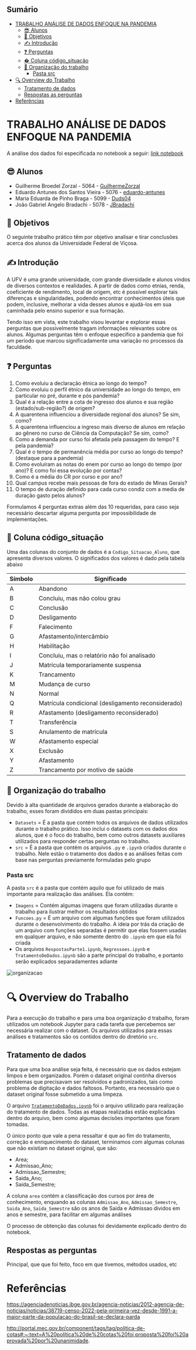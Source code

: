 ## Sumário
- [TRABALHO ANÁLISE DE DADOS ENFOQUE NA PANDEMIA](#trabalho-análise-de-dados-enfoque-na-pandemia)
  - [😎 Alunos](#-alunos)
  - [🎯 Objetivos](#-objetivos)
  - [✍️ Introdução](#️-introdução)
  - [❓ Perguntas](#-perguntas)
  - [� Coluna código\_situação](#-coluna-código_situação)
  - [🚦 Organização do trabalho](#-organização-do-trabalho)
    - [Pasta src](#pasta-src)
- [🔍 Overview do Trabalho](#-overview-do-trabalho)
  - [Tratamento de dados](#tratamento-de-dados)
  - [Respostas as perguntas](#respostas-as-perguntas)
- [Referências](#referências)

# TRABALHO ANÁLISE DE DADOS ENFOQUE NA PANDEMIA 

A análise dos dados foi especificada no notebook a seguir: [link notebook](./Trabalho_CDD.ipynb)
## 😎 Alunos
- Guilherme Broedel Zorzal - 5064 - [GuilhermeZorzal](https://github.com/GuilhermeZorzal)
- Eduardo Antunes dos Santos Vieira - 5076 - [eduardo-antunes](https://github.com/eduardo-antunes)
- Maria Eduarda de Pinho Braga - 5099 -  [Duds04](https://github.com/Duds04)
- João Gabriel Angelo Bradachi - 5078 - [JBradachi](https://github.com/JBradachi)

## 🎯 Objetivos 

O seguinte trabalho prático têm por objetivo analisar e tirar conclusões acerca dos alunos da Universidade Federal de Viçosa. 

## ✍️ Introdução
A UFV é uma grande universidade, com grande diversidade e alunos vindos de diversos contextos e realidades. A partir de dados como etnias, renda, coeficiente de rendimento, local de origem, etc é possível explorar tais diferenças e singularidades, podendo encontrar conhecimentos úteis que podem, inclusive, melhorar a vida desses alunos e ajudá-los em sua caminhada pelo ensino superior e sua formação. 

Tendo isso em vista, este trabalho visou levantar e explorar essas perguntas que possivelmente tragam informações relevantes sobre os alunos. Algumas perguntas têm o enfoque específico a pandemia que foi um período que marcou significadamente uma variação no processos da faculdade. 

## ❓ Perguntas 
1.  Como evoluiu a declaração étnica ao longo do tempo?
2.  Como evoluiu o perfil étnico da universidade ao longo do tempo, em particular no pré, durante e pós pandemia?
3.  Qual é a relação entre a cota de ingresso dos alunos e sua região (estado/sub-região?) de origem?
4.  A quarentena influenciou a diversidade regional dos alunos? Se sim, como?
5.  A quarentena influenciou a ingreso mais diverso de alunos em relação ao gênero no curso de Ciência da Computação? Se sim, como?
6.  Como a demanda por curso foi afetada pela passagem do tempo? E pela pandemia?
7.  Qual é o tempo de permanência média por curso ao longo do tempo? (destaque para a pandemia)
8.  Como evoluíram as notas do enem por curso ao longo do tempo (por ano)? E como foi essa evolução por contas?
9.  Como é a média do CR por curso e por ano?
10. Qual campus recebe mais pessoas de fora do estado de Minas Gerais?
11. O tempo de duração definido para cada curso condiz com a media de duração gasto pelos alunos?


Formulamos 4 perguntas extras além das 10 requeridas, para caso seja necessário descartar alguma pergunta por impossibilidade de implementações.

## 💭 Coluna código_situação

Uma das colunas do conjunto de dados é a `Codigo_Situacao_Aluno`, que apresenta diversos valores. O significados dos valores é dado pela tabela abaixo

| Símbolo    | Significado |
| -------- | ------- |
| A | Abandono |
| B | Concluiu, mas não colou grau |
| C | Conclusão |
| D | Desligamento |
| F | Falecimento |
| G | Afastamento/intercâmbio |
| H | Habilitação |
| I | Concluiu, mas o relatório não foi analisado |
| J | Matrícula temporariamente suspensa |
| K | Trancamento |
| M | Mudança de curso |
| N | Normal |
| Q | Matrícula condicional (desligamento reconsiderado) |
| R | Afastamento (desligamento reconsiderado) |
| T | Transferência |
| S | Anulamento de matrícula |
| W | Afastamento especial |
| X | Exclusão |
| Y | Afastamento |
| Z | Trancamento por motivo de saúde |

## 🚦 Organização do trabalho 

Devido à alta quantidade de arquivos gerados durante a elaboração do trabalho, esses foram divididos em duas pastas principais:
- `Datasets` = É a pasta que contém todos os arquivos de dados utilizados durante o trabalho prático. Isso inclui o datasets com os dados dos alunos, que é o foco do trabalho, bem como outros datasets auxiliares utilizados para responder certas perguntas no trabalho.
- `src` = É a pasta que contém os arquivos `.py` e `.ipynb` criados durante o trabalho. Nele estão o tratamento dos dados e as análises feitas com base nas perguntas previamente formuladas pelo grupo

### Pasta src

A pasta `src` é a pasta que contém aquilo que foi utilizado de mais importante para realização das análises. Ela contém: 

- `Imagens` = Contém algumas imagens que foram utilizadas durante o trabalho para ilustrar melhor os resultados obtidos
- `Funcoes.py` = É um arquivo com algumas funções que foram utilizados durante o desenvolvimento do trabalho. A ideia por trás da criação de um arquivo com funções separadas é permitir que elas fossem usadas em qualquer arquivo, e não somente dentro do `.ipynb` em que ela foi criada
- Os arquivos `RespostasParte1.ipynb`, `Regressoes.ipynb` e `TratamentoDeDados.ipynb` são a parte principal do trabalho, e portanto serão explicados separadamentes adiante

![organizacao](src/Imagens/organizacao_tp.png)
  
# 🔍 Overview do Trabalho

Para a execução do trabalho e para uma boa organização d trabalho, foram utilizados um notebook Jupyter para cada tarefa que percebemos ser necessária realizar com o dataset. Os arquivos utilizados para essas análises e tratamentos são os contidos dentro do diretório `src`. 

## Tratamento de dados

Para que uma boa análise seja feita, é necessário que os dados estejam limpos e bem organizados. Porém o dataset original continha diversos problemas que precisavam ser resolvidos e padronizados, tais como problema de digitação e dados faltosos. Portanto, era necessário que o dataset original fosse submetido a uma limpeza.

O arquivo [`TratamentoDeDados.ipynb`](src/TratamentoDeDados.ipynb) foi o arquivo utilizado para realização do tratamento de dados. Todas as etapas realizadas estão explicadas dentro do arquivo, bem como algumas decisões importantes que foram tomadas. 

O único ponto que vale a pena ressaltar é que ao fim do tratamento, correção e enriquecimento do dataset, terminamos com algumas colunas que não existiam no dataset original, que são: 

- Area;
- Admissao_Ano;
- Admissao_Semestre;
- Saida_Ano;
- Saida_Semestre;

A coluna `area` contém a classificação dos cursos por área de conhecimento, enquando as colunas `Admissao_Ano`, `Admissao_Semestre`, `Saida_Ano`, `Saida_Semestre` são os anos de Saida e Admissao dividos em anos e semestre, para facilitar em algumas análises

O processo de obtenção das colunas foi devidamente explicado dentro do notebook.

## Respostas as perguntas
Principal, que que foi feito, foco em que tivemos, métodos usados, etc




# Referências

https://agenciadenoticias.ibge.gov.br/agencia-noticias/2012-agencia-de-noticias/noticias/38719-censo-2022-pela-primeira-vez-desde-1991-a-maior-parte-da-populacao-do-brasil-se-declara-parda

http://portal.mec.gov.br/component/tags/tag/politica-de-cotas#:~:text=A%20política%20de%20cotas%20foi,proposta%20foi%20aprovada%20por%20unanimidade.

